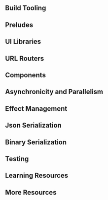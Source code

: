 ## Build Tooling


## Preludes


## UI Libraries


## URL Routers


## Components


## Asynchronicity and Parallelism


## Effect Management


## Json Serialization


## Binary Serialization


## Testing


## Learning Resources


## More Resources

